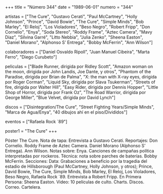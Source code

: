 +++
title = "Número 344"
date = "1989-06-01"
numero = "344"

artistas = ["The Cure", "Gustavo Cerati", "Paul McCartney", "Holly Johnson", "Prince", "David Bowie", "The Cure", "Simple Minds", "Bob Marley", "El Reloj", "Los Violadores", "Beso Negro", "Robert Fripp", "Don Cornelio", "Enya", "Soda Stereo", "Roddy Frame", "Aztec Camera", "Mavy Díaz", "Silvina Garré", "Litto Nebbia", "Julia Zenko", "Sheena Easton", "Daniel Morano", "Alphonso S’ Entrega", "Bobby McFerrin", "Ann Wilson"]

colaboradores = ["Daniel Osvaldo Ripoll", "Juan Manuel Cibeira", "Marta Ferro", "Diego Curubeto"]

peliculas = ["Blade Runner, dirigida por Ridley Scott", "Amazon woman on the moon, dirigida por John Landis, Joe Dante, y otros",  "Phantom of the Paradise, dirigida por Brian de Palma", "X: the man with X-ray eyes, dirigida por Roger Corman", "Liquid Sky, dirigida por Slava Tsukerman", "Streets of fire, dirigida por Walter Hill", "Easy Rider, dirigida por Dennis Hopper", "Little Shop of Horror, dirigida por Frank Oz", "The Road Warrior, dirigida por George Miller", "Blue Velvet, dirigida por David Lynch"]

discos = ["Disintegration/The Cure", "Street Fighting Years/Simple Minds", "Marca de Agua/Enya", "40 dibujos ahí en el piso/Divididos"]

eventos = ["Rafaela Rock ´89"]

poster1 = "The Cure"
+++

Póster The Cure. 
Nota de tapa: 
Entrevista a Gustavo Cerati. 
Reportajes:
Don Cornelio. Roddy Frame de Aztec Camera. Daniel Morano (Alphonso S’ Entrega). Ann Wilson. 
Notas sobre:
Enya.
Canciones de campañas política interpretadas por rockeros. 
Técnica: nota sobre parches de baterías. 
Bobby McFerrin.
Secciones:
Data: Grabaciones a beneficio por la tragedia del estadio de Hillsborough (Paul McCartney, Holly Johnson, y otros); Prince, David Bowie, The Cure, Simple Minds, Bob Marley, El Reloj, Los Violadores, Beso Negro, Rafaela Rock ´89. Entrevista a Robert Fripp. 
En Primera Persona: Sheena Easton.
Video: 10 películas de culto. 
Charts. Discos. Correo. Cartelera. 
